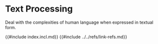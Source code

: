 # Text Processing

Deal with the complexities of human language when expressed in textual form.

{{#include index.incl.md}}
{{#include ../../refs/link-refs.md}}
